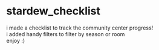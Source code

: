 # stardew_checklist

i made a checklist to track the community center progress!<br>
i added handy filters to filter by season or room<br>
enjoy :)
